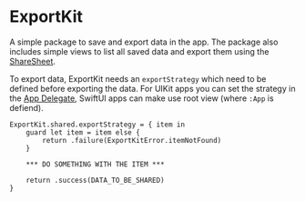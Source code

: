 # ExportKit

A simple package to save and export data in the app. The package also includes simple views to list all saved data and export them using the [ShareSheet](https://developer.apple.com/documentation/uikit/uiactivityviewcontroller). 

To export data, ExportKit needs an `exportStrategy` which need to be defined before exporting the data. 
For UIKit apps you can set the strategy in the [App Delegate](https://developer.apple.com/documentation/uikit/uiapplicationdelegate), SwiftUI apps can make use root view (where `:App` is defiend).

```
ExportKit.shared.exportStrategy = { item in
    guard let item = item else { 
        return .failure(ExportKitError.itemNotFound) 
    }
    
    *** DO SOMETHING WITH THE ITEM *** 
    
    return .success(DATA_TO_BE_SHARED)
}
```
